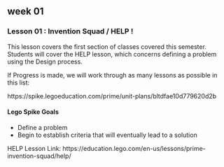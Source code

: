<h2>week 01</h2>
<h3>Lesson 01 : Invention Squad / HELP !</h3>
<p>This lesson covers the first section of classes covered this semester. <br>
  Students will cover the HELP lesson, which concerns defining a problem using the Design process.</p>
  <p>If Progress is made, we will work through as many lessons as possible in this list: <p>https://spike.legoeducation.com/prime/unit-plans/bltdfae10d779620d2b</p></p>
<h4>Lego Spike Goals</h4>
<ul><li>Define a problem</li><li>
Begin to establish criteria that will eventually lead to a solution</li></ul>
<p>HELP Lesson Link: https://education.lego.com/en-us/lessons/prime-invention-squad/help/</p>

